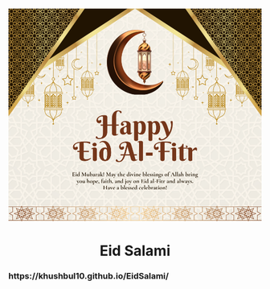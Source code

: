 <img src="eid.png">
<h1 align="center">Eid Salami</h1>
<h3>https://khushbul10.github.io/EidSalami/</h3>
